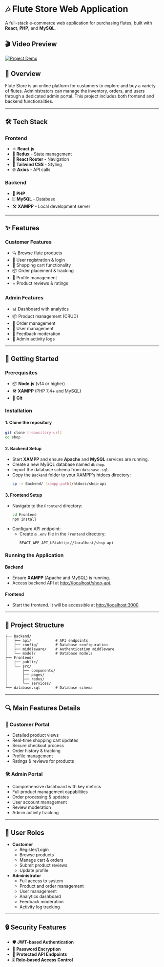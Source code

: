 # 🎶 Flute Store Web Application

A full-stack e-commerce web application for purchasing flutes, built with **React**, **PHP**, and **MySQL**.

## 🎬 Video Preview

[![Project Demo](https://img.youtube.com/vi/QIQ_KQKGc8Q/0.jpg)](https://youtu.be/QIQ_KQKGc8Q)


## 🌟 Overview

Flute Store is an online platform for customers to explore and buy a variety of flutes. Administrators can manage the inventory, orders, and users through a dedicated admin portal. This project includes both frontend and backend functionalities.

---

## 🛠️ Tech Stack

### Frontend

- ⚛️ **React.js**
- 🔄 **Redux** - State management
- 🚏 **React Router** - Navigation
- 🎨 **Tailwind CSS** - Styling
- 🌐 **Axios** - API calls

### Backend

- 🐘 **PHP**
- 🗄️ **MySQL** - Database
- 🛠️ **XAMPP** - Local development server

---

## ✨ Features

### Customer Features

- 🔍 Browse flute products
- 👤 User registration & login
- 🛒 Shopping cart functionality
- 📦 Order placement & tracking
- 🔧 Profile management
- ⭐ Product reviews & ratings

### Admin Features

- 📊 Dashboard with analytics
- 📦 Product management (CRUD)
- 🚚 Order management
- 👥 User management
- 💬 Feedback moderation
- 📜 Admin activity logs

---

## 🚀 Getting Started

### Prerequisites

- 📦 **Node.js** (v14 or higher)
- 🛠️ **XAMPP** (PHP 7.4+ and MySQL)
- 🐙 **Git**

### Installation

#### 1. Clone the repository

```bash
git clone [repository-url]
cd shop
```

#### 2. Backend Setup

- Start **XAMPP** and ensure **Apache** and **MySQL** services are running.
- Create a new MySQL database named `dbshop`.
- Import the database schema from `database.sql`.
- Copy the `Backend` folder to your XAMPP's htdocs directory:
  ```bash
  cp -r Backend/ [xampp-path]/htdocs/shop-api
  ```

#### 3. Frontend Setup

- Navigate to the `Frontend` directory:
  ```bash
  cd Frontend
  npm install
  ```
- Configure API endpoint:
  - Create a `.env` file in the `Frontend` directory:
    ```plaintext
    REACT_APP_API_URL=http://localhost/shop-api
    ```

### Running the Application

#### Backend

- Ensure **XAMPP** (Apache and MySQL) is running.
- Access backend API at [http://localhost/shop-api](http://localhost/shop-api).

#### Frontend

- Start the frontend. It will be accessible at [http://localhost:3000](http://localhost:3000).

---

## 📂 Project Structure

```
├── Backend/
│   ├── api/           # API endpoints
│   ├── config/        # Database configuration
│   ├── middleware/    # Authentication middleware
│   └── model/         # Database models
├── Frontend/
│   ├── public/
│   └── src/
│       ├── components/
│       ├── pages/
│       ├── redux/
│       └── services/
└── database.sql       # Database schema
```

---

## 🔍 Main Features Details

### 🛒 Customer Portal

- Detailed product views
- Real-time shopping cart updates
- Secure checkout process
- Order history & tracking
- Profile management
- Ratings & reviews for products

### 🛠️ Admin Portal

- Comprehensive dashboard with key metrics
- Full product management capabilities
- Order processing & updates
- User account management
- Review moderation
- Admin activity tracking

---

## 👥 User Roles

- **Customer**
  - Register/Login
  - Browse products
  - Manage cart & orders
  - Submit product reviews
  - Update profile
- **Administrator**
  - Full access to system
  - Product and order management
  - User management
  - Analytics dashboard
  - Feedback moderation
  - Activity log tracking

---

## 🔒 Security Features

- 🛡️ **JWT-based Authentication**
- 🔐 **Password Encryption**
- 🚫 **Protected API Endpoints**
- 🎚️ **Role-based Access Control**
